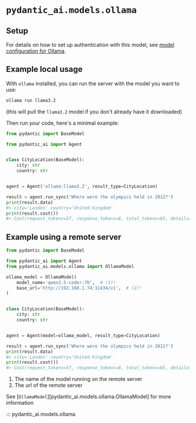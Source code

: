 # `pydantic_ai.models.ollama`

## Setup

For details on how to set up authentication with this model, see [model configuration for Ollama](../../install.md#ollama).

## Example local usage

With `ollama` installed, you can run the server with the model you want to use:

```bash {title="terminal-run-ollama"}
ollama run llama3.2
```
(this will pull the `llama3.2` model if you don't already have it downloaded)

Then run your code, here's a minimal example:

```python {title="ollama_example.py"}
from pydantic import BaseModel

from pydantic_ai import Agent


class CityLocation(BaseModel):
    city: str
    country: str


agent = Agent('ollama:llama3.2', result_type=CityLocation)

result = agent.run_sync('Where were the olympics held in 2012?')
print(result.data)
#> city='London' country='United Kingdom'
print(result.cost())
#> Cost(request_tokens=57, response_tokens=8, total_tokens=65, details=None)
```

## Example using a remote server

```python {title="ollama_example_with_remote_server.py"}
from pydantic import BaseModel

from pydantic_ai import Agent
from pydantic_ai.models.ollama import OllamaModel

ollama_model = OllamaModel(
    model_name='qwen2.5-coder:7b',  # (1)!
    base_url='http://192.168.1.74:11434/v1',  # (2)!
)


class CityLocation(BaseModel):
    city: str
    country: str


agent = Agent(model=ollama_model, result_type=CityLocation)

result = agent.run_sync('Where were the olympics held in 2012?')
print(result.data)
#> city='London' country='United Kingdom'
print(result.cost())
#> Cost(request_tokens=57, response_tokens=8, total_tokens=65, details=None)
```

1. The name of the model running on the remote server
2. The url of the remote server

See [`OllamaModel`][pydantic_ai.models.ollama.OllamaModel] for more information

::: pydantic_ai.models.ollama

